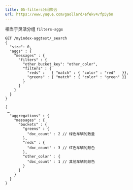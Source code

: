 ```yaml
---
title: 05-filters分组聚合
url: https://www.yuque.com/gaollard/efekv4/fp5ybn
---
```


相当于灵活分组 `filters-aggs`

    GET /myindex-aggtest/_search
    {
      "size": 0,
      "aggs" : {
        "messages" : {
          "filters" : {
            "other_bucket_key": "other_color", 
            "filters" : {
              "reds" :   { "match" : { "color" : "red"   }},
              "greens" : { "match" : { "color" : "green" }}
            }
          }
        }
      }
    }

```shell
{
 …
  "aggregations" : {
    "messages" : {
      "buckets" : {
        "greens" : {
          "doc_count" : 2 // 绿色车辆的数量
        },
        "reds" : {
          "doc_count" : 3 // 红色车辆的颜色
        },
        "other_color" : {
          "doc_count" : 1 // 其他车辆的颜色
        }
      }
    }
  }
}
```
